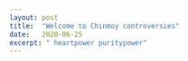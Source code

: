```yaml
---
layout: post
title:  "Welcome to Chinmoy controversies"
date:   2020-06-25
excerpt: " heartpower puritypower"
---
```

